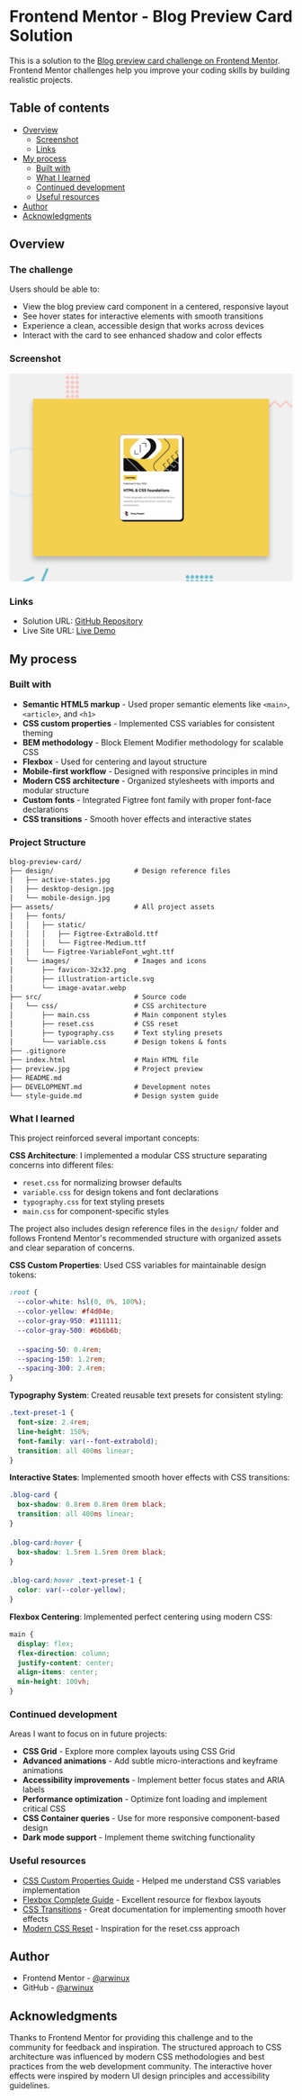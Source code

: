 # Frontend Mentor - Blog Preview Card Solution

This is a solution to the [Blog preview card challenge on Frontend Mentor](https://www.frontendmentor.io/challenges/blog-preview-card-ckPaj01IcS). Frontend Mentor challenges help you improve your coding skills by building realistic projects.

## Table of contents

- [Overview](#overview)
  - [Screenshot](#screenshot)
  - [Links](#links)
- [My process](#my-process)
  - [Built with](#built-with)
  - [What I learned](#what-i-learned)
  - [Continued development](#continued-development)
  - [Useful resources](#useful-resources)
- [Author](#author)
- [Acknowledgments](#acknowledgments)

## Overview

### The challenge

Users should be able to:

- View the blog preview card component in a centered, responsive layout
- See hover states for interactive elements with smooth transitions
- Experience a clean, accessible design that works across devices
- Interact with the card to see enhanced shadow and color effects

### Screenshot

![Blog Preview Card](./preview.jpg)

### Links

- Solution URL: [GitHub Repository](https://github.com/arwinux/frontend-journey/tree/main/01-newbie/blog-preview-card)
- Live Site URL: [Live Demo](https://arwinux.github.io/frontend-journey/01-newbie/blog-preview-card)

## My process

### Built with

- **Semantic HTML5 markup** - Used proper semantic elements like `<main>`, `<article>`, and `<h1>`
- **CSS custom properties** - Implemented CSS variables for consistent theming
- **BEM methodology** - Block Element Modifier methodology for scalable CSS
- **Flexbox** - Used for centering and layout structure
- **Mobile-first workflow** - Designed with responsive principles in mind
- **Modern CSS architecture** - Organized stylesheets with imports and modular structure
- **Custom fonts** - Integrated Figtree font family with proper font-face declarations
- **CSS transitions** - Smooth hover effects and interactive states

### Project Structure

```
blog-preview-card/
├── design/                    # Design reference files
│   ├── active-states.jpg
│   ├── desktop-design.jpg
│   └── mobile-design.jpg
├── assets/                    # All project assets
│   ├── fonts/
│   │   ├── static/
│   │   │   ├── Figtree-ExtraBold.ttf
│   │   │   └── Figtree-Medium.ttf
│   │   └── Figtree-VariableFont_wght.ttf
│   └── images/                # Images and icons
│       ├── favicon-32x32.png
│       ├── illustration-article.svg
│       └── image-avatar.webp
├── src/                       # Source code
│   └── css/                   # CSS architecture
│       ├── main.css           # Main component styles
│       ├── reset.css          # CSS reset
│       ├── typography.css     # Text styling presets
│       └── variable.css       # Design tokens & fonts
├── .gitignore
├── index.html                 # Main HTML file
├── preview.jpg                # Project preview
├── README.md
├── DEVELOPMENT.md             # Development notes
└── style-guide.md             # Design system guide
```

### What I learned

This project reinforced several important concepts:

**CSS Architecture**: I implemented a modular CSS structure separating concerns into different files:

- `reset.css` for normalizing browser defaults
- `variable.css` for design tokens and font declarations
- `typography.css` for text styling presets
- `main.css` for component-specific styles

The project also includes design reference files in the `design/` folder and follows Frontend Mentor's recommended structure with organized assets and clear separation of concerns.

**CSS Custom Properties**: Used CSS variables for maintainable design tokens:

```css
:root {
  --color-white: hsl(0, 0%, 100%);
  --color-yellow: #f4d04e;
  --color-gray-950: #111111;
  --color-gray-500: #6b6b6b;

  --spacing-50: 0.4rem;
  --spacing-150: 1.2rem;
  --spacing-300: 2.4rem;
}
```

**Typography System**: Created reusable text presets for consistent styling:

```css
.text-preset-1 {
  font-size: 2.4rem;
  line-height: 150%;
  font-family: var(--font-extrabold);
  transition: all 400ms linear;
}
```

**Interactive States**: Implemented smooth hover effects with CSS transitions:

```css
.blog-card {
  box-shadow: 0.8rem 0.8rem 0rem black;
  transition: all 400ms linear;
}

.blog-card:hover {
  box-shadow: 1.5rem 1.5rem 0rem black;
}

.blog-card:hover .text-preset-1 {
  color: var(--color-yellow);
}
```

**Flexbox Centering**: Implemented perfect centering using modern CSS:

```css
main {
  display: flex;
  flex-direction: column;
  justify-content: center;
  align-items: center;
  min-height: 100vh;
}
```

### Continued development

Areas I want to focus on in future projects:

- **CSS Grid** - Explore more complex layouts using CSS Grid
- **Advanced animations** - Add subtle micro-interactions and keyframe animations
- **Accessibility improvements** - Implement better focus states and ARIA labels
- **Performance optimization** - Optimize font loading and implement critical CSS
- **CSS Container queries** - Use for more responsive component-based design
- **Dark mode support** - Implement theme switching functionality

### Useful resources

- [CSS Custom Properties Guide](https://developer.mozilla.org/en-US/docs/Web/CSS/Using_CSS_custom_properties) - Helped me understand CSS variables implementation
- [Flexbox Complete Guide](https://css-tricks.com/snippets/css/a-guide-to-flexbox/) - Excellent resource for flexbox layouts
- [CSS Transitions](https://developer.mozilla.org/en-US/docs/Web/CSS/CSS_Transitions) - Great documentation for implementing smooth hover effects
- [Modern CSS Reset](https://piccalil.li/blog/a-modern-css-reset/) - Inspiration for the reset.css approach

## Author

- Frontend Mentor - [@arwinux](https://www.frontendmentor.io/profile/arwinux)
- GitHub - [@arwinux](https://github.com/arwinux)

## Acknowledgments

Thanks to Frontend Mentor for providing this challenge and to the community for feedback and inspiration. The structured approach to CSS architecture was influenced by modern CSS methodologies and best practices from the web development community. The interactive hover effects were inspired by modern UI design principles and accessibility guidelines.
